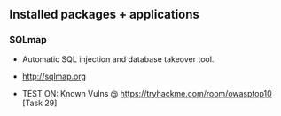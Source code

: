 ## Installed packages + applications

### SQLmap

  - Automatic SQL injection and database takeover tool.
  - http://sqlmap.org

  - TEST ON: Known Vulns @ https://tryhackme.com/room/owasptop10 [Task 29]
